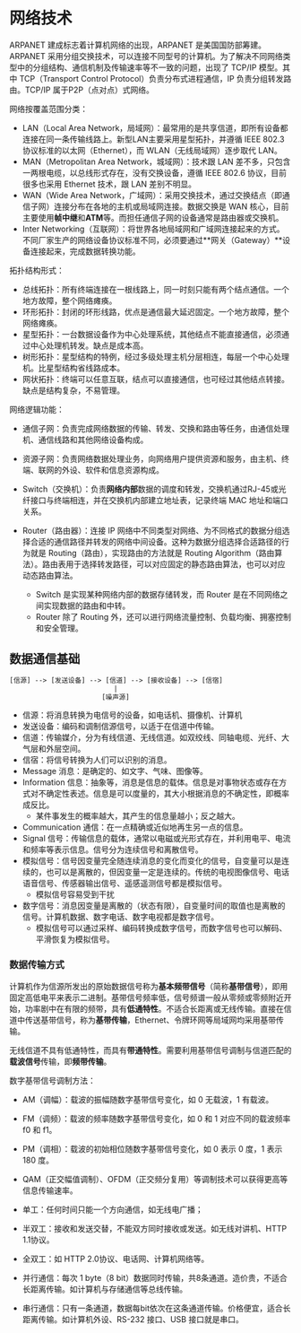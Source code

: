# 网络技术

ARPANET 建成标志着计算机网络的出现，ARPANET 是美国国防部筹建。ARPANET 采用分组交换技术，可以连接不同型号的计算机。为了解决不同网络类型中的分组结构、通信机制及传输速率等不一致的问题，出现了 TCP/IP 模型。其中 TCP（Transport Control Protocol）负责分布式进程通信，IP 负责分组转发路由。TCP/IP 属于P2P（点对点）式网络。

网络按覆盖范围分类：

* LAN（Local Area Network，局域网）：最常用的是共享信道，即所有设备都连接在同一条传输线路上。新型LAN主要采用星型拓扑，并遵循 IEEE 802.3 协议标准的以太网（Ethernet），而 WLAN（无线局域网）逐步取代 LAN。
* MAN（Metropolitan Area Network，城域网）：技术跟 LAN 差不多，只包含一两根电缆，以总线形式存在，没有交换设备，遵循 IEEE 802.6 协议，目前很多也采用 Ethernet 技术，跟 LAN 差别不明显。
* WAN（Wide Area Network，广域网）：采用交换技术，通过交换结点（即通信子网）连接分布在各地的主机或局域网连接。数据交换是 WAN 核心，目前主要使用**帧中继**和**ATM**等。而担任通信子网的设备通常是路由器或交换机。
* Inter Networking（互联网）：将世界各地局域网和广域网连接起来的方式。不同厂家生产的网络设备协议标准不同，必须要通过**网关（Gateway）**设备连接起来，完成数据转换功能。

拓扑结构形式：

* 总线拓扑：所有终端连接在一根线路上，同一时刻只能有两个结点通信。一个地方故障，整个网络瘫痪。
* 环形拓扑：封闭的环形线路，优点是通信最大延迟固定。一个地方故障，整个网络瘫痪。
* 星型拓扑：一台数据设备作为中心处理系统，其他结点不能直接通信，必须通过中心处理机转发。缺点是成本高。
* 树形拓扑：星型结构的特例，经过多级处理主机分层相连，每层一个中心处理机。比星型结构省线路成本。
* 网状拓扑：终端可以任意互联，结点可以直接通信，也可经过其他结点转接。缺点是结构复杂，不易管理。

网络逻辑功能：

* 通信子网：负责完成网络数据的传输、转发、交换和路由等任务，由通信处理机、通信线路和其他网络设备构成。
* 资源子网：负责网络数据处理业务，向网络用户提供资源和服务，由主机、终端、联网的外设、软件和信息资源构成。

* Switch（交换机）：负责**网络内部**数据的调度和转发，交换机通过RJ-45或光纤接口与终端相连，并在交换机内部建立地址表，记录终端 MAC 地址和端口关系。
* Router（路由器）：连接 IP 网络中不同类型对网络、为不同格式的数据分组选择合适的通信路径并转发的网络中间设备。这种为数据分组选择合适路径的行为就是 Routing（路由），实现路由的方法就是 Routing Algorithm（路由算法）。路由表用于选择转发路径，可以对应固定的静态路由算法，也可以对应动态路由算法。
  * Switch 是实现某种网络内部的数据存储转发，而 Router 是在不同网络之间实现数据的路由和中转。
  * Router 除了 Routing 外，还可以进行网络流量控制、负载均衡、拥塞控制和安全管理。

## 数据通信基础

```txt
[信源] --> [发送设备] --> [信道] --> [接收设备] --> [信宿]
                          |
                       [噪声源]
```

* 信源：将消息转换为电信号的设备，如电话机、摄像机、计算机
* 发送设备：编码和调制信源信号，以适于在信道中传输。
* 信道：传输媒介，分为有线信道、无线信道。如双绞线、同轴电缆、光纤、大气层和外层空间。
* 信宿：将信号转换为人们可以识别的消息。
* Message 消息：是确定的、如文字、气味、图像等。
* Information 信息：抽象等，消息是信息的载体。信息是对事物状态或存在方式对不确定性表述。信息是可以度量的，其大小根据消息的不确定性，即概率成反比。
  * 某件事发生的概率越大，其产生的信息量越小；反之越大。
* Communication 通信：在一点精确或近似地再生另一点的信息。
* Signal 信号：传输信息的载体，通常以电磁或光形式存在，并利用电平、电流和频率等表示信息。信号分为连续信号和离散信号。
* 模拟信号：信号因变量完全随连续消息的变化而变化的信号，自变量可以是连续的，也可以是离散的，但因变量一定是连续的。传统的电视图像信号、电话语音信号、传感器输出信号、遥感遥测信号都是模拟信号。
  * 模拟信号容易受到干扰
* 数字信号：消息因变量是离散的（状态有限），自变量时间的取值也是离散的信号。计算机数据、数字电话、数字电视都是数字信号。
  * 模拟信号可以通过采样、编码转换成数字信号，而数字信号也可以解码、平滑恢复为模拟信号。

### 数据传输方式

计算机作为信源所发出的原始数据信号称为**基本频带信号**（简称**基带信号**），即用固定高低电平来表示二进制。基带信号频率低，信号频谱一般从零频或零频附近开始，功率剧中在有限的频带，具有**低通特性**。不适合长距离或无线传输。直接在信道中传送基带信号，称为**基带传输**，Ethernet、令牌环网等局域网均采用基带传输。

无线信道不具有低通特性，而具有**带通特性**。需要利用基带信号调制与信道匹配的**载波信号**传输，即**频带传输**。

数字基带信号调制方法：

* AM（调幅）：载波的振幅随数字基带信号变化，如 0 无载波，1 有载波。
* FM（调频）：载波的频率随数字基带信号变化，如 0 和 1 对应不同的载波频率 f0 和 f1。
* PM（调相）：载波的初始相位随数字基带信号变化，如 0 表示 0 度，1 表示 180 度。
* QAM（正交幅值调制）、OFDM（正交频分复用）等调制技术可以获得更高等信息传输速率。

* 单工：任何时间只能一个方向通信，如无线电广播；
* 半双工：接收和发送交替，不能双方同时接收或发送。如无线对讲机、HTTP 1.1协议。
* 全双工：如 HTTP 2.0协议、电话网、计算机网络等。
* 并行通信：每次 1 byte（8 bit）数据同时传输，共8条通道。造价贵，不适合长距离传输。如计算机与存储通信等总线传输。
* 串行通信：只有一条通道，数据每bit依次在这条通道传输。价格便宜，适合长距离传输。如计算机外设、RS-232 接口、USB 接口就是串口。